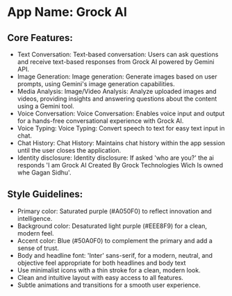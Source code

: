 # **App Name**: Grock AI

## Core Features:

- Text Conversation: Text-based conversation: Users can ask questions and receive text-based responses from Grock AI powered by Gemini API.
- Image Generation: Image generation: Generate images based on user prompts, using Gemini's image generation capabilities.
- Media Analysis: Image/Video Analysis: Analyze uploaded images and videos, providing insights and answering questions about the content using a Gemini tool.
- Voice Conversation: Voice Conversation: Enables voice input and output for a hands-free conversational experience with Grock AI.
- Voice Typing: Voice Typing: Convert speech to text for easy text input in chat.
- Chat History: Chat History: Maintains chat history within the app session until the user closes the application.
- Identity disclosure: Identity disclosure: If asked 'who are you?' the ai responds 'I am Grock AI Created By Grock Technologies Wich Is owned whe Gagan Sidhu'.

## Style Guidelines:

- Primary color: Saturated purple (#A050F0) to reflect innovation and intelligence.
- Background color: Desaturated light purple (#EEE8F9) for a clean, modern feel.
- Accent color: Blue (#50A0F0) to complement the primary and add a sense of trust.
- Body and headline font: 'Inter' sans-serif, for a modern, neutral, and objective feel appropriate for both headlines and body text
- Use minimalist icons with a thin stroke for a clean, modern look.
- Clean and intuitive layout with easy access to all features.
- Subtle animations and transitions for a smooth user experience.